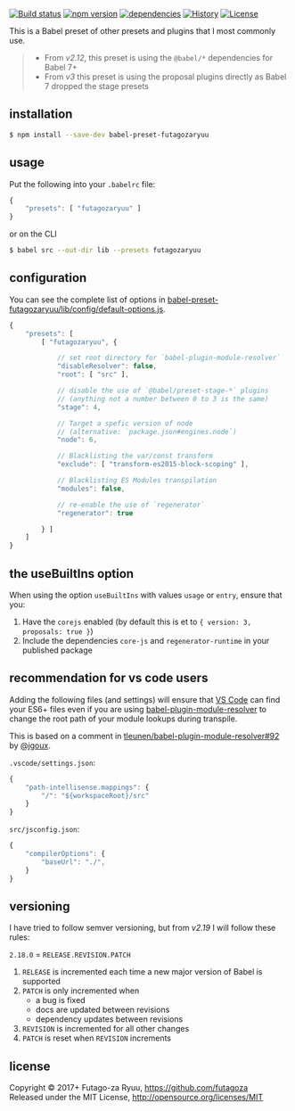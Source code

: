 [![Build status](https://api.travis-ci.org/futagoza/babel-preset-futagozaryuu.svg?branch=master)](https://travis-ci.org/futagoza/babel-preset-futagozaryuu)
[![npm version](https://img.shields.io/npm/v/babel-preset-futagozaryuu.svg)](https://www.npmjs.com/package/babel-preset-futagozaryuu)
[![dependencies](https://img.shields.io/david/futagoza/babel-preset-futagozaryuu.svg)](https://david-dm.org/futagoza/babel-preset-futagozaryuu)
[![History](https://img.shields.io/badge/history-CHANGELOG.md-yellow.svg)](https://github.com/futagoza/babel-preset-futagozaryuu/blob/master/CHANGELOG.md)
[![License](https://img.shields.io/badge/license-mit-blue.svg)](https://opensource.org/licenses/MIT)

This is a Babel preset of other presets and plugins that I most commonly use.

> - From _v2.12_, this preset is using the `@babel/*` dependencies for Babel 7+
> - From _v3_ this preset is using the proposal plugins directly as Babel 7 dropped the stage presets

## installation

```bash
$ npm install --save-dev babel-preset-futagozaryuu
```

## usage

Put the following into your `.babelrc` file:

```js
{
    "presets": [ "futagozaryuu" ]
}
```

or on the CLI

```bash
$ babel src --out-dir lib --presets futagozaryuu
```

## configuration

You can see the complete list of options in [babel-preset-futagozaryuu/lib/config/default-options.js](https://github.com/futagoza/babel-preset-futagozaryuu/blob/master/lib/config/default-options.js).

```js
{
    "presets": [
        [ "futagozaryuu", {

            // set root directory for `babel-plugin-module-resolver`
            "disableResolver": false,
            "root": [ "src" ],

            // disable the use of `@babel/preset-stage-*` plugins
            // (anything not a number between 0 to 3 is the same)
            "stage": 4,

            // Target a spefic version of node
            // (alternative: `package.json#engines.node`)
            "node": 6,

            // Blacklisting the var/const transform
            "exclude": [ "transform-es2015-block-scoping" ],

            // Blacklisting ES Modules transpilation
            "modules": false,

            // re-enable the use of `regenerator`
            "regenerator": true

        } ]
    ]
}
```

## the useBuiltIns option

When using the option `useBuiltIns` with values `usage` or `entry`, ensure that you:

1. Have the `corejs` enabled (by default this is et to `{ version: 3, proposals: true }`)
2. Include the dependencies `core-js` and `regenerator-runtime` in your published package

## recommendation for vs code users

Adding the following files (and settings) will ensure that [VS Code](https://code.visualstudio.com/) can find your ES6+ files even if you are using [babel-plugin-module-resolver](https://www.npmjs.com/package/babel-plugin-module-resolver) to change the root path of your module lookups during transpile.

This is based on a comment in [tleunen/babel-plugin-module-resolver#92](https://github.com/tleunen/babel-plugin-module-resolver/issues/92#issuecomment-285755384) by [@jgoux](https://github.com/jgoux).

`.vscode/settings.json`:
```js
{
    "path-intellisense.mappings": {
        "/": "${workspaceRoot}/src"
    }
}
```

`src/jsconfig.json`:
```js
{
    "compilerOptions": {
        "baseUrl": "./",
    }
}
```

## versioning

I have tried to follow semver versioning, but from _v2.19_ I will follow these rules:

`2.18.0` = `RELEASE.REVISION.PATCH`

1. `RELEASE` is incremented each time a new major version of Babel is supported
2. `PATCH` is only incremented when
    - a bug is fixed
    - docs are updated between revisions
    - dependency updates between revisions
3. `REVISION` is incremented for all other changes
4. `PATCH` is reset when `REVISION` increments

## license

Copyright © 2017+ Futago-za Ryuu, https://github.com/futagoza<br />
Released under the MIT License, http://opensource.org/licenses/MIT
